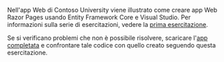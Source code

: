 Nell'app Web di Contoso University viene illustrato come creare app Web Razor Pages usando Entity Framework Core e Visual Studio. Per informazioni sulla serie di esercitazioni, vedere la [prima esercitazione](xref:data/ef-rp/intro).

Se si verificano problemi che non è possibile risolvere, scaricare l'[app completata](https://github.com/aspnet/AspNetCore.Docs/tree/master/aspnetcore/data/ef-rp/intro/samples) e confrontare tale codice con quello creato seguendo questa esercitazione.
